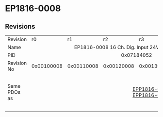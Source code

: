 # EP1816-0008

## Revisions
<table>
<tr>
<td>Revision</td>
<td>r0</td>
<td>r1</td>
<td>r2</td>
<td>r3</td>
<td>r4</td>
<td>r5</td>
</tr>
<tr>
<td>Name</td>
<td colspan=6 align="center">EP1816-0008 16 Ch. Dig. Input 24V, 10µs, D-SUB25</td>
</tr>
<tr>
<td>PID</td>
<td colspan=6 align="center">0x07184052</td>
</tr>
<tr>
<td>Revision No</td>
<td>0x00100008</td>
<td>0x00110008</td>
<td>0x00120008</td>
<td>0x00130008</td>
<td>0x00140008</td>
<td>0x00150008</td>
</tr>
<tr>
<td>Same PDOs as</td>
<td colspan=2 align="center"></td>
<td colspan=3 align="center"><a href="EPP1816-0008.md">EPP1816-0008 r0</a><br/><a href="EPP1816-0008.md">EPP1816-0008 r1</a></td>
<td><a href="EP1816-0003.md">EP1816-0003 r0</a><br/><a href="EPP1816-0003.md">EPP1816-0003 r0</a><br/><a href="EPP1816-0008.md">EPP1816-0008 r2</a></td>
</tr>
</table>
